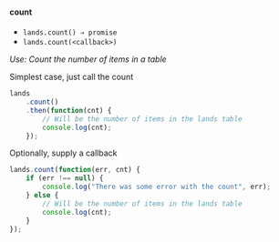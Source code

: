 #### count

* `lands.count() ⇒ promise`
* `lands.count(<callback>)`

*Use: Count the number of items in a table*

Simplest case, just call the count

```js
lands
    .count()
    .then(function(cnt) {
        // Will be the number of items in the lands table
        console.log(cnt);
    });
```

Optionally, supply a callback

```js
lands.count(function(err, cnt) {
    if (err !== null) {
        console.log("There was some error with the count", err);
    } else {
        // Will be the number of items in the lands table
        console.log(cnt);
    }
});
```
